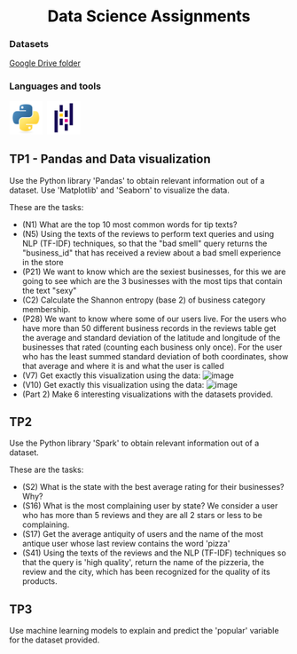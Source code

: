 <h1 align="center" style="color:black"> Data Science Assignments </h1>

### Datasets
[Google Drive folder]([myLib/README.md](https://drive.google.com/drive/folders/1CsvJs0xZ9SCLtG4ci2dNGCkhqnI-1DLS?usp=drive_link))

### Languages and tools
<div>
  <img src="https://github.com/devicons/devicon/blob/master/icons/python/python-original.svg" title="PYTHON" alt="Python" width="60" height="60"/>&nbsp;
  <img src="https://github.com/devicons/devicon/blob/master/icons/pandas/pandas-original.svg" title="PANDAS" alt="Pandas" width="60" height="60"/>&nbsp;
</div>

## TP1 - Pandas and Data visualization

Use the Python library 'Pandas' to obtain relevant information out of a dataset. Use 'Matplotlib' and 'Seaborn' to visualize the data.

These are the tasks:
* (N1) What are the top 10 most common words for tip texts?
* (N5) Using the texts of the reviews to perform text queries and using NLP (TF-IDF) techniques, so that the "bad smell" query returns the "business_id" that has received a review about a bad smell experience in the store
* (P21) We want to know which are the sexiest businesses, for this we are going to see which are the 3 businesses with the most tips that contain the text "sexy"
* (C2) Calculate the Shannon entropy (base 2) of business category membership.
* (P28) We want to know where some of our users live. For the users who have more than 50 different business records in the reviews table get the average and standard deviation of the latitude and longitude of the businesses that rated (counting each business only once). For the user who has the least summed standard deviation of both coordinates, show that average and where it is and what the user is called
* (V7) Get exactly this visualization using the data:
  ![image](https://github.com/MarceAriel99/data-science/assets/60658991/13f06719-c31e-4002-b923-086d602dff3a)
* (V10) Get exactly this visualization using the data:
  ![image](https://github.com/MarceAriel99/data-science/assets/60658991/92b59c39-4306-46f3-9d85-e31a2222a362)
* (Part 2) Make 6 interesting visualizations with the datasets provided.

## TP2

Use the Python library 'Spark' to obtain relevant information out of a dataset.

These are the tasks:
* (S2) What is the state with the best average rating for their businesses? Why?
* (S16) What is the most complaining user by state? We consider a user who has more than 5 reviews and they are all 2 stars or less to be complaining.
* (S17) Get the average antiquity of users and the name of the most antique user whose last review contains the word 'pizza'
* (S41) Using the texts of the reviews and the NLP (TF-IDF) techniques so that the query is 'high quality', return the name of the pizzeria, the review and the city, which has been recognized for the quality of its products.

## TP3

Use machine learning models to explain and predict the 'popular' variable for the dataset provided.
